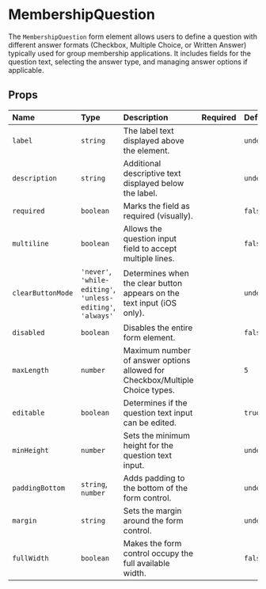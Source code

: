 # MembershipQuestion

The `MembershipQuestion` form element allows users to define a question with different answer formats (Checkbox, Multiple Choice, or Written Answer) typically used for group membership applications. It includes fields for the question text, selecting the answer type, and managing answer options if applicable.

## Props

| Name | Type | Description | Required | Default |
| :--- | :--- | :---------- | :-------- | :------- |
| `label` | `string` | The label text displayed above the element. | | `undefined` |
| `description` | `string` | Additional descriptive text displayed below the label. | | `undefined` |
| `required` | `boolean` | Marks the field as required (visually). | | `false` |
| `multiline` | `boolean` | Allows the question input field to accept multiple lines. | | `false` |
| `clearButtonMode` | `'never'`, `'while-editing'`, `'unless-editing'`, `'always'` | Determines when the clear button appears on the text input (iOS only). | | `undefined` |
| `disabled` | `boolean` | Disables the entire form element. | | `false` |
| `maxLength` | `number` | Maximum number of answer options allowed for Checkbox/Multiple Choice types. | | `5` |
| `editable` | `boolean` | Determines if the question text input can be edited. | | `true` |
| `minHeight` | `number` | Sets the minimum height for the question text input. | | `undefined` |
| `paddingBottom` | `string`, `number` | Adds padding to the bottom of the form control. | | `undefined` |
| `margin` | `string` | Sets the margin around the form control. | | `undefined` |
| `fullWidth` | `boolean` | Makes the form control occupy the full available width. | | `false` |